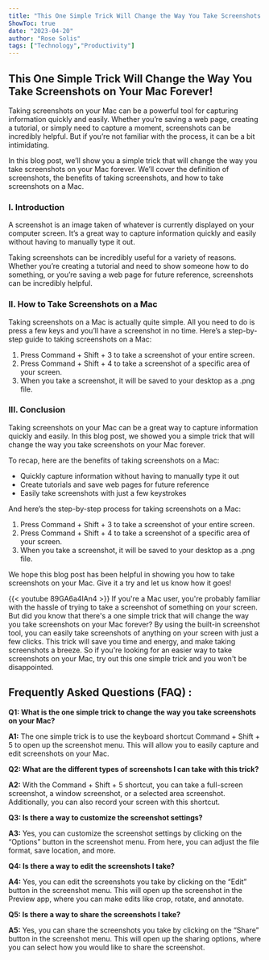 ```yaml
---
title: "This One Simple Trick Will Change the Way You Take Screenshots on Your Mac Forever!"
ShowToc: true 
date: "2023-04-20"
author: "Rose Solis" 
tags: ["Technology","Productivity"]
---
```

## This One Simple Trick Will Change the Way You Take Screenshots on Your Mac Forever!

Taking screenshots on your Mac can be a powerful tool for capturing information quickly and easily. Whether you’re saving a web page, creating a tutorial, or simply need to capture a moment, screenshots can be incredibly helpful. But if you’re not familiar with the process, it can be a bit intimidating.

In this blog post, we’ll show you a simple trick that will change the way you take screenshots on your Mac forever. We’ll cover the definition of screenshots, the benefits of taking screenshots, and how to take screenshots on a Mac.

### I. Introduction 

A screenshot is an image taken of whatever is currently displayed on your computer screen. It’s a great way to capture information quickly and easily without having to manually type it out. 

Taking screenshots can be incredibly useful for a variety of reasons. Whether you’re creating a tutorial and need to show someone how to do something, or you’re saving a web page for future reference, screenshots can be incredibly helpful.

### II. How to Take Screenshots on a Mac 

Taking screenshots on a Mac is actually quite simple. All you need to do is press a few keys and you’ll have a screenshot in no time. Here’s a step-by-step guide to taking screenshots on a Mac:

1. Press Command + Shift + 3 to take a screenshot of your entire screen.
2. Press Command + Shift + 4 to take a screenshot of a specific area of your screen.
3. When you take a screenshot, it will be saved to your desktop as a .png file.

### III. Conclusion 

Taking screenshots on your Mac can be a great way to capture information quickly and easily. In this blog post, we showed you a simple trick that will change the way you take screenshots on your Mac forever. 

To recap, here are the benefits of taking screenshots on a Mac: 

- Quickly capture information without having to manually type it out 
- Create tutorials and save web pages for future reference 
- Easily take screenshots with just a few keystrokes 

And here’s the step-by-step process for taking screenshots on a Mac: 

1. Press Command + Shift + 3 to take a screenshot of your entire screen. 
2. Press Command + Shift + 4 to take a screenshot of a specific area of your screen. 
3. When you take a screenshot, it will be saved to your desktop as a .png file. 

We hope this blog post has been helpful in showing you how to take screenshots on your Mac. Give it a try and let us know how it goes!

{{< youtube 89GA6a4lAn4 >}} 
If you're a Mac user, you're probably familiar with the hassle of trying to take a screenshot of something on your screen. But did you know that there's a one simple trick that will change the way you take screenshots on your Mac forever? By using the built-in screenshot tool, you can easily take screenshots of anything on your screen with just a few clicks. This trick will save you time and energy, and make taking screenshots a breeze. So if you're looking for an easier way to take screenshots on your Mac, try out this one simple trick and you won't be disappointed.

## Frequently Asked Questions (FAQ) :
**Q1: What is the one simple trick to change the way you take screenshots on your Mac?**

**A1:** The one simple trick is to use the keyboard shortcut Command + Shift + 5 to open up the screenshot menu. This will allow you to easily capture and edit screenshots on your Mac.

**Q2: What are the different types of screenshots I can take with this trick?**

**A2:** With the Command + Shift + 5 shortcut, you can take a full-screen screenshot, a window screenshot, or a selected area screenshot. Additionally, you can also record your screen with this shortcut.

**Q3: Is there a way to customize the screenshot settings?**

**A3:** Yes, you can customize the screenshot settings by clicking on the “Options” button in the screenshot menu. From here, you can adjust the file format, save location, and more. 

**Q4: Is there a way to edit the screenshots I take?**

**A4:** Yes, you can edit the screenshots you take by clicking on the “Edit” button in the screenshot menu. This will open up the screenshot in the Preview app, where you can make edits like crop, rotate, and annotate. 

**Q5: Is there a way to share the screenshots I take?**

**A5:** Yes, you can share the screenshots you take by clicking on the “Share” button in the screenshot menu. This will open up the sharing options, where you can select how you would like to share the screenshot.




